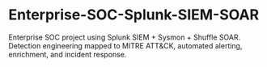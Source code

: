 # Enterprise-SOC-Splunk-SIEM-SOAR
Enterprise SOC project using Splunk SIEM + Sysmon + Shuffle SOAR. Detection engineering mapped to MITRE ATT&amp;CK, automated alerting, enrichment, and incident response.
